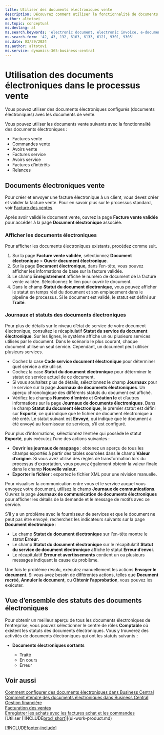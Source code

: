 ```yaml
---
title: Utiliser des documents électroniques vente
description: Découvrez comment utiliser la fonctionnalité de documents électroniques liée aux factures de vente.
author: altotovi
ms.topic: conceptual
ms.devlang: al
ms.search.keywords: 'electronic document, electronic invoice, e-document, e-invoice, sales, deliver'
ms.search.form: '42, 43, 132, 6103, 6133, 6121, 9301, 9305'
ms.date: 03/29/2024
ms.author: altotovi
ms.service: dynamics-365-business-central
---
```


# <a name="use-e-documents-in-the-sales-process"></a>Utilisation des documents électroniques dans le processus vente

Vous pouvez utiliser des documents électroniques configurés (documents électroniques) avec les documents de vente.

Vous pouvez utiliser les documents vente suivants avec la fonctionnalité des documents électroniques :  

- Factures vente
- Commandes vente
- Avoirs vente
- Factures service
- Avoirs service
- Factures d’intérêts
- Relances

## <a name="e-documents-in-sales"></a>Documents électroniques vente

Pour créer et envoyer une facture électronique à un client, vous devez créer et valider la facture vente. Pour en savoir plus sur le processus standard, voir [Facture des ventes](sales-how-invoice-sales.md).

Après avoir validé le document vente, ouvrez la page **Facture vente validée** pour accéder à la page **Document électronique** associée.

### <a name="view-e-documents"></a>Afficher les documents électroniques

Pour afficher les documents électroniques existants, procédez comme suit.

1. Sur la page **Facture vente validée**, sélectionnez **Document électronique** \> **Ouvrir document électronique**.
2. Sur la page **Document électronique**, dans l’en-tête, vous pouvez afficher les informations de base sur la facture validée.
3. Le champ **Enregistrement** affiche le numéro de document de la facture vente validée. Sélectionnez le lien pour ouvrir le document.
4. Dans le champ **Statut du document électronique**, vous pouvez afficher le statut en temps réel du document et son emplacement dans le pipeline de processus. Si le document est validé, le statut est défini sur **Traité**.

### <a name="e-document-statuses-and-logs"></a>Journaux et statuts des documents électroniques

Pour plus de détails sur le niveau d’état de service de votre document électronique, consultez le récapitulatif **Statut du service du document électronique**. Sur les lignes, le système affiche un ou plusieurs services utilisés par le document. Dans le scénario le plus courant, chaque document utilise un seul service. Cependant, un document peut utiliser plusieurs services.

- Cochez la case **Code service document électronique** pour déterminer quel service a été utilisé.
- Cochez la case **Statut du document électronique** pour déterminer le statut de service actuel de ce document.
- Si vous souhaitez plus de détails, sélectionnez le champ **Journaux** pour le service sur la page **Journaux de documents électroniques**. Un aperçu chronologique des différents statuts du document est affiché.
- Vérifiez les champs **Numéro d’entrée** et **Création le** et d’autres informations sur la page **Journaux de documents électroniques**. Dans le champ **Statut du document électronique**, le premier statut est défini sur **Exporté**, ce qui indique que le fichier de document électronique a été créé. Le statut suivant est **Envoyé**, qui indique que le document a été envoyé au fournisseur de services, s’il est configuré.

Pour plus d’informations, sélectionnez l’entrée qui possède le statut **Exporté**, puis exécutez l’une des actions suivantes :

- **Ouvrir les journaux de mappage** : obtenez un aperçu de tous les champs exportés à partir des tables sourcées dans le champ **Valeur d’origine**. Si vous avez utilisé des règles de transformation lors du processus d’exportation, vous pouvez également obtenir la valeur finale dans le champ **Nouvelle valeur**.
- **Exporter le fichier** : exportez le fichier XML pour une révision manuelle.

Pour visualiser la communication entre vous et le service auquel vous envoyez votre document, utilisez le champ **Journaux de communications**. Ouvrez la page **Journaux de communication de documents électroniques** pour afficher les détails de la demande et le message de motifs avec ce service.

S’il y a un problème avec le fournisseur de services et que le document ne peut pas être envoyé, recherchez les indicateurs suivants sur la page **Document électronique** :

- Le champ **Statut du document électronique** sur l’en-tête montre le statut **Erreur**.
- Le champ **Statut du document électronique** sur le récapitulatif **Statut du service de document électronique** affiche le statut **Erreur d’envoi**.
- Le récapitulatif **Erreur et avertissements** contient un ou plusieurs messages indiquant la cause du problème.

Une fois le problème résolu, exécutez manuellement les actions **Envoyer le document**. Si vous avez besoin de différentes actions, telles que **Document recréé**, **Annuler le document**, ou **Obtenir l’approbation**, vous pouvez les exécuter.

## <a name="overview-of-e-document-statuses"></a>Vue d’ensemble des statuts des documents électroniques

Pour obtenir un meilleur aperçu de tous les documents électroniques de l’entreprise, vous pouvez sélectionner le centre de rôles **Comptable** où existent les statuts des documents électroniques. Vous y trouverez des activités de documents électroniques qui ont les statuts suivants :

- **Documents électroniques sortants**

    - Traité
    - En cours
    - Erreur


## <a name="see-also"></a>Voir aussi

[Comment configurer des documents électroniques dans Business Central](finance-how-setup-edocuments.md)  
[Comment étendre des documents électroniques dans Business Central](/dynamics365/business-central/dev-itpro/developer/devenv-extend-edocuments)  
[Gestion financière](finance.md)  
[Facturation des ventes](sales-how-invoice-sales.md)  
[Enregistrer les achats avec les factures achat et les commandes](purchasing-how-record-purchases.md)  
[Utiliser [!INCLUDE[prod_short](includes/prod_short.md)]](ui-work-product.md)

[!INCLUDE[footer-include](includes/footer-banner.md)]
